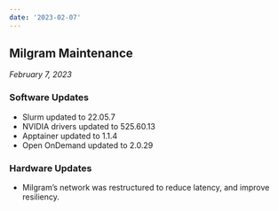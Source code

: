 ```yaml
---
date: '2023-02-07'
---
```


## Milgram Maintenance
_February 7, 2023_

### Software Updates

- Slurm updated to 22.05.7
- NVIDIA drivers updated to 525.60.13
- Apptainer updated to 1.1.4
- Open OnDemand updated to 2.0.29

### Hardware Updates

- Milgram’s network was restructured to reduce latency, and improve resiliency.
